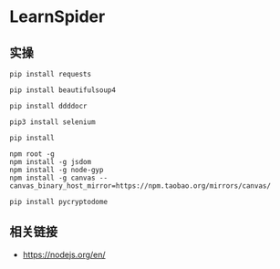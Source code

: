 # LearnSpider

## 实操
```shell
pip install requests 

pip install beautifulsoup4

pip install ddddocr

pip3 install selenium

pip install 

npm root -g      
npm install -g jsdom  
npm install -g node-gyp 
npm install -g canvas --canvas_binary_host_mirror=https://npm.taobao.org/mirrors/canvas/

pip install pycryptodome
```

## 相关链接
- https://nodejs.org/en/